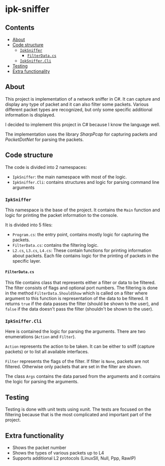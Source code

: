 # ipk-sniffer

## Contents
- [About](#about)
- [Code structure](#code-structure)
    - [`IpkSniffer`](#ipksniffer)
        - [`FilterData.cs`](#filterdatacs)
    - [`IpkSniffer.Cli`](#ipksniffercli)
- [Testing](#testing)
- [Extra functionality](#extra-functionality)

## About
This project is implementation of a network sniffer in C#. It can capture and
display any type of packet and it can also filter some packets. Various
different packet types are recognized, but only some specific additional
information is displayed.

I decided to implement this project in C# because I know the language well.

The implementation uses the library *SharpPcap* for capturing packets and
*PacketDotNet* for parsing the packets.

## Code structure
The code is divided into 2 namespaces:
- `IpkSniffer`: the main namespace with most of the logic.
- `IpkSniffer.Cli`: contains structures and logic for parsing command line
  arguments

### `IpkSniffer`
This namespace is the base of the project. It contains the `Main` function and
logic for printing the packet information to the console.

It is divided into 5 files:
- `Program.cs`: the entry point, contains mostly logic for capturing the
  packets.
- `FilterData.cs`: contains the filtering logic.
- `L2.cs`, `L3.cs`, `L4.cs`: These contain functions for printing information
  about packets. Each file contains logic for the printing of packets in the
  specific layer.

#### `FilterData.cs`
This file contains class that represents either a filter or data to be
filtered. The filter consists of flags and optional port numbers. The filtering
is done in the method `FilterData.ShouldShow` which is called on a filter where
argument to this function is representation of the data to be filtered. It
returns `true` if the data passes the filter (should be shown to the user),
and `false` if the data doesn't pass the filter (shouldn't be shown to the
user).

### `IpkSniffer.Cli`
Here is contained the logic for parsing the arguments. There are two
enumerations (`Action` and `Filter`).

`Action` represents the action to be
taken. It can be either to sniff (capture packets) or to list all available
interfaces.

`Filter` represents the flags of the filter. If filter is `None`, packets are
not filtered. Otherwise only packets that are set in the filter are shown.

The class `Args` contains the data parsed from the arguments and it contains
the logic for parsing the arguments.

## Testing
Testing is done with unit tests using xunit. The tests are focused on the
filtering because that is the most complicated and important part of the
project.

## Extra functionality
- Shows the packet number
- Shows the types of various packets up to L4
- Supports additional L2 protocols (LinuxSll, Null, Ppp, RawIP)
